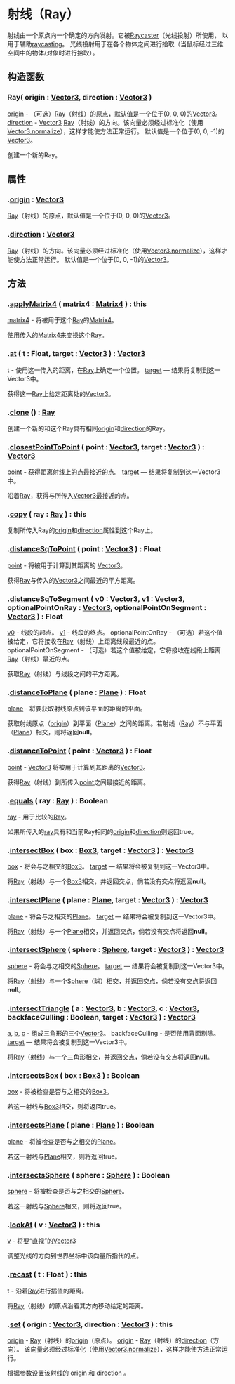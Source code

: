 # 射线（Ray）

射线由一个原点向一个确定的方向发射。它被[Raycaster](https://threejs.org/docs/index.html#api/zh/core/Raycaster)（光线投射）所使用， 以用于辅助[raycasting](https://en.wikipedia.org/wiki/Ray_casting)。 光线投射用于在各个物体之间进行拾取（当鼠标经过三维空间中的物体/对象时进行拾取）。

## 构造函数

### Ray( origin : [Vector3](https://threejs.org/docs/index.html#api/zh/math/Vector3), direction : [Vector3](https://threejs.org/docs/index.html#api/zh/math/Vector3) )

[origin](https://threejs.org/docs/index.html#api/zh/math/Vector3) - （可选）[Ray](https://threejs.org/docs/index.html#api/zh/math/Ray)（射线）的原点，默认值是一个位于(0, 0, 0)的[Vector3](https://threejs.org/docs/index.html#api/zh/math/Vector3)。
[direction](https://threejs.org/docs/index.html#api/zh/math/Vector3) - [Vector3](https://threejs.org/docs/index.html#api/zh/math/Vector3) [Ray](https://threejs.org/docs/index.html#api/zh/math/Ray)（射线）的方向。该向量必须经过标准化（使用[Vector3.normalize](https://threejs.org/docs/index.html#api/zh/math/Vector3.normalize)），这样才能使方法正常运行。 默认值是一个位于(0, 0, -1)的[Vector3](https://threejs.org/docs/index.html#api/zh/math/Vector3)。

创建一个新的Ray。

## 属性

### .[origin](https://threejs.org/docs/index.html#api/zh/math/Ray.origin) : [Vector3](https://threejs.org/docs/index.html#api/zh/math/Vector3)

[Ray](https://threejs.org/docs/index.html#api/zh/math/Ray)（射线）的原点，默认值是一个位于(0, 0, 0)的[Vector3](https://threejs.org/docs/index.html#api/zh/math/Vector3)。

### .[direction](https://threejs.org/docs/index.html#api/zh/math/Ray.direction) : [Vector3](https://threejs.org/docs/index.html#api/zh/math/Vector3)

[Ray](https://threejs.org/docs/index.html#api/zh/math/Ray)（射线）的方向。该向量必须经过标准化（使用[Vector3.normalize](https://threejs.org/docs/index.html#api/zh/math/Vector3.normalize)），这样才能使方法正常运行。 默认值是一个位于(0, 0, -1)的[Vector3](https://threejs.org/docs/index.html#api/zh/math/Vector3)。

## 方法

### .[applyMatrix4](https://threejs.org/docs/index.html#api/zh/math/Ray.applyMatrix4) ( matrix4 : [Matrix4](https://threejs.org/docs/index.html#api/zh/math/Matrix4) ) : this

[matrix4](https://threejs.org/docs/index.html#api/zh/math/Matrix4) - 将被用于这个[Ray](https://threejs.org/docs/index.html#api/zh/math/Ray)的[Matrix4](https://threejs.org/docs/index.html#api/zh/math/Matrix4)。

使用传入的[Matrix4](https://threejs.org/docs/index.html#api/zh/math/Matrix4)来变换这个[Ray](https://threejs.org/docs/index.html#api/zh/math/Ray)。

### .[at](https://threejs.org/docs/index.html#api/zh/math/Ray.at) ( t : Float, target : [Vector3](https://threejs.org/docs/index.html#api/zh/math/Vector3) ) : [Vector3](https://threejs.org/docs/index.html#api/zh/math/Vector3)

t - 使用这一传入的距离，在[Ray](https://threejs.org/docs/index.html#api/zh/math/Ray)上确定一个位置。
[target](https://threejs.org/docs/index.html#api/zh/math/Vector3) — 结果将复制到这一Vector3中。

获得这一[Ray](https://threejs.org/docs/index.html#api/zh/math/Ray)上给定距离处的[Vector3](https://threejs.org/docs/index.html#api/zh/math/Vector3)。

### .[clone](https://threejs.org/docs/index.html#api/zh/math/Ray.clone) () : [Ray](https://threejs.org/docs/index.html#api/zh/math/Ray)

创建一个新的和这个Ray具有相同[origin](https://threejs.org/docs/index.html#api/zh/math/Ray.origin)和[direction](https://threejs.org/docs/index.html#api/zh/math/Ray.direction)的Ray。

### .[closestPointToPoint](https://threejs.org/docs/index.html#api/zh/math/Ray.closestPointToPoint) ( point : [Vector3](https://threejs.org/docs/index.html#api/zh/math/Vector3), target : [Vector3](https://threejs.org/docs/index.html#api/zh/math/Vector3) ) : [Vector3](https://threejs.org/docs/index.html#api/zh/math/Vector3)

[point](https://threejs.org/docs/index.html#api/zh/math/Vector3) - 获得距离射线上的点最接近的点。
[target](https://threejs.org/docs/index.html#api/zh/math/Vector3) — 结果将复制到这一Vector3中。

沿着[Ray](https://threejs.org/docs/index.html#api/zh/math/Ray)，获得与所传入[Vector3](https://threejs.org/docs/index.html#api/zh/math/Vector3)最接近的点。

### .[copy](https://threejs.org/docs/index.html#api/zh/math/Ray.copy) ( ray : [Ray](https://threejs.org/docs/index.html#api/zh/math/Ray) ) : this

复制所传入Ray的[origin](https://threejs.org/docs/index.html#api/zh/math/Ray.origin)和[direction](https://threejs.org/docs/index.html#api/zh/math/Ray.direction)属性到这个Ray上。

### .[distanceSqToPoint](https://threejs.org/docs/index.html#api/zh/math/Ray.distanceSqToPoint) ( point : [Vector3](https://threejs.org/docs/index.html#api/zh/math/Vector3) ) : Float

[point](https://threejs.org/docs/index.html#api/zh/math/Vector3) - 将被用于计算到其距离的 [Vector3](https://threejs.org/docs/index.html#api/zh/math/Vector3)。

获得[Ray](https://threejs.org/docs/index.html#api/zh/math/Ray)与传入的[Vector3](https://threejs.org/docs/index.html#api/zh/math/Vector3)之间最近的平方距离。

### .[distanceSqToSegment](https://threejs.org/docs/index.html#api/zh/math/Ray.distanceSqToSegment) ( v0 : [Vector3](https://threejs.org/docs/index.html#api/zh/math/Vector3), v1 : [Vector3](https://threejs.org/docs/index.html#api/zh/math/Vector3), optionalPointOnRay : [Vector3](https://threejs.org/docs/index.html#api/zh/math/Vector3), optionalPointOnSegment : [Vector3](https://threejs.org/docs/index.html#api/zh/math/Vector3) ) : Float

[v0](https://threejs.org/docs/index.html#api/zh/math/Vector3) - 线段的起点。
[v1](https://threejs.org/docs/index.html#api/zh/math/Vector3) - 线段的终点。
optionalPointOnRay - （可选）若这个值被给定，它将接收在[Ray](https://threejs.org/docs/index.html#api/zh/math/Ray)（射线）上距离线段最近的点。
optionalPointOnSegment - （可选）若这个值被给定，它将接收在线段上距离[Ray](https://threejs.org/docs/index.html#api/zh/math/Ray)（射线）最近的点。

获取[Ray](https://threejs.org/docs/index.html#api/zh/math/Ray)（射线）与线段之间的平方距离。

### .[distanceToPlane](https://threejs.org/docs/index.html#api/zh/math/Ray.distanceToPlane) ( plane : [Plane](https://threejs.org/docs/index.html#api/zh/math/Plane) ) : Float

[plane](https://threejs.org/docs/index.html#api/zh/math/Plane) - 将要获取射线原点到该平面的距离的平面。

获取射线原点（[origin](https://threejs.org/docs/index.html#api/zh/math/Ray.origin)）到平面（[Plane](https://threejs.org/docs/index.html#api/zh/math/Plane)）之间的距离。若射线（[Ray](https://threejs.org/docs/index.html#api/zh/math/Ray)）不与平面（[Plane](https://threejs.org/docs/index.html#api/zh/math/Plane)）相交，则将返回**null**。

### .[distanceToPoint](https://threejs.org/docs/index.html#api/zh/math/Ray.distanceToPoint) ( point : [Vector3](https://threejs.org/docs/index.html#api/zh/math/Vector3) ) : Float

[point](https://threejs.org/docs/index.html#api/zh/math/Vector3) - [Vector3](https://threejs.org/docs/index.html#api/zh/math/Vector3) 将被用于计算到其距离的[Vector3](https://threejs.org/docs/index.html#api/zh/math/Vector3)。

获得[Ray](https://threejs.org/docs/index.html#api/zh/math/Ray)（射线）到所传入[point](https://threejs.org/docs/index.html#api/zh/math/Vector3)之间最接近的距离。

### .[equals](https://threejs.org/docs/index.html#api/zh/math/Ray.equals) ( ray : [Ray](https://threejs.org/docs/index.html#api/zh/math/Ray) ) : Boolean

[ray](https://threejs.org/docs/index.html#api/zh/math/Ray) - 用于比较的[Ray](https://threejs.org/docs/index.html#api/zh/math/Ray)。

如果所传入的[ray](https://threejs.org/docs/index.html#api/zh/math/Ray)具有和当前Ray相同的[origin](https://threejs.org/docs/index.html#api/zh/math/Ray.origin)和[direction](https://threejs.org/docs/index.html#api/zh/math/Ray.direction)则返回true。

### .[intersectBox](https://threejs.org/docs/index.html#api/zh/math/Ray.intersectBox) ( box : [Box3](https://threejs.org/docs/index.html#api/zh/math/Box3), target : [Vector3](https://threejs.org/docs/index.html#api/zh/math/Vector3) ) : [Vector3](https://threejs.org/docs/index.html#api/zh/math/Vector3)

[box](https://threejs.org/docs/index.html#api/zh/math/Box3) - 将会与之相交的[Box3](https://threejs.org/docs/index.html#api/zh/math/Box3)。
[target](https://threejs.org/docs/index.html#api/zh/math/Vector3) — 结果将会被复制到这一Vector3中。

将[Ray](https://threejs.org/docs/index.html#api/zh/math/Ray)（射线）与一个[Box3](https://threejs.org/docs/index.html#api/zh/math/Box3)相交，并返回交点，倘若没有交点将返回**null**。

### .[intersectPlane](https://threejs.org/docs/index.html#api/zh/math/Ray.intersectPlane) ( plane : [Plane](https://threejs.org/docs/index.html#api/zh/math/Plane), target : [Vector3](https://threejs.org/docs/index.html#api/zh/math/Vector3) ) : [Vector3](https://threejs.org/docs/index.html#api/zh/math/Vector3)

[plane](https://threejs.org/docs/index.html#api/zh/math/Plane) - 将会与之相交的[Plane](https://threejs.org/docs/index.html#api/zh/math/Plane)。
[target](https://threejs.org/docs/index.html#api/zh/math/Vector3) — 结果将会被复制到这一Vector3中。

将[Ray](https://threejs.org/docs/index.html#api/zh/math/Ray)（射线）与一个[Plane](https://threejs.org/docs/index.html#api/zh/math/Plane)相交，并返回交点，倘若没有交点将返回**null**。

### .[intersectSphere](https://threejs.org/docs/index.html#api/zh/math/Ray.intersectSphere) ( sphere : [Sphere](https://threejs.org/docs/index.html#api/zh/math/Sphere), target : [Vector3](https://threejs.org/docs/index.html#api/zh/math/Vector3) ) : [Vector3](https://threejs.org/docs/index.html#api/zh/math/Vector3)

[sphere](https://threejs.org/docs/index.html#api/zh/math/Sphere) - 将会与之相交的[Sphere](https://threejs.org/docs/index.html#api/zh/math/Sphere)。
[target](https://threejs.org/docs/index.html#api/zh/math/Vector3) — 结果将会被复制到这一Vector3中。

将[Ray](https://threejs.org/docs/index.html#api/zh/math/Ray)（射线）与一个[Sphere](https://threejs.org/docs/index.html#api/zh/math/Sphere)（球）相交，并返回交点，倘若没有交点将返回**null**。

### .[intersectTriangle](https://threejs.org/docs/index.html#api/zh/math/Ray.intersectTriangle) ( a : [Vector3](https://threejs.org/docs/index.html#api/zh/math/Vector3), b : [Vector3](https://threejs.org/docs/index.html#api/zh/math/Vector3), c : [Vector3](https://threejs.org/docs/index.html#api/zh/math/Vector3), backfaceCulling : Boolean, target : [Vector3](https://threejs.org/docs/index.html#api/zh/math/Vector3) ) : [Vector3](https://threejs.org/docs/index.html#api/zh/math/Vector3)

[a](https://threejs.org/docs/index.html#api/zh/math/Vector3), [b](https://threejs.org/docs/index.html#api/zh/math/Vector3), [c](https://threejs.org/docs/index.html#api/zh/math/Vector3) - 组成三角形的三个[Vector3](https://threejs.org/docs/index.html#api/zh/math/Vector3)。
backfaceCulling - 是否使用背面剔除。
[target](https://threejs.org/docs/index.html#api/zh/math/Vector3) — 结果将会被复制到这一Vector3中。

将[Ray](https://threejs.org/docs/index.html#api/zh/math/Ray)（射线）与一个三角形相交，并返回交点，倘若没有交点将返回**null**。

### .[intersectsBox](https://threejs.org/docs/index.html#api/zh/math/Ray.intersectsBox) ( box : [Box3](https://threejs.org/docs/index.html#api/zh/math/Box3) ) : Boolean

[box](https://threejs.org/docs/index.html#api/zh/math/Box3) - 将被检查是否与之相交的[Box3](https://threejs.org/docs/index.html#api/zh/math/Box3)。

若这一射线与[Box3](https://threejs.org/docs/index.html#api/zh/math/Box3)相交，则将返回true。

### .[intersectsPlane](https://threejs.org/docs/index.html#api/zh/math/Ray.intersectsPlane) ( plane : [Plane](https://threejs.org/docs/index.html#api/zh/math/Plane) ) : Boolean

[plane](https://threejs.org/docs/index.html#api/zh/math/Plane) - 将被检查是否与之相交的[Plane](https://threejs.org/docs/index.html#api/zh/math/Plane)。

若这一射线与[Plane](https://threejs.org/docs/index.html#api/zh/math/Plane)相交，则将返回true。

### .[intersectsSphere](https://threejs.org/docs/index.html#api/zh/math/Ray.intersectsSphere) ( sphere : [Sphere](https://threejs.org/docs/index.html#api/zh/math/Sphere) ) : Boolean

[sphere](https://threejs.org/docs/index.html#api/zh/math/Sphere) - 将被检查是否与之相交的[Sphere](https://threejs.org/docs/index.html#api/zh/math/Sphere)。

若这一射线与[Sphere](https://threejs.org/docs/index.html#api/zh/math/Sphere)相交，则将返回true。

### .[lookAt](https://threejs.org/docs/index.html#api/zh/math/Ray.lookAt) ( v : [Vector3](https://threejs.org/docs/index.html#api/zh/math/Vector3) ) : this

[v](https://threejs.org/docs/index.html#api/zh/math/Vector3) - 将要“直视”的[Vector3](https://threejs.org/docs/index.html#api/zh/math/Vector3)

调整光线的方向到世界坐标中该向量所指代的点。

### .[recast](https://threejs.org/docs/index.html#api/zh/math/Ray.recast) ( t : Float ) : this

t - 沿着[Ray](https://threejs.org/docs/index.html#api/zh/math/Ray)进行插值的距离。

将[Ray](https://threejs.org/docs/index.html#api/zh/math/Ray)（射线）的原点沿着其方向移动给定的距离。

### .[set](https://threejs.org/docs/index.html#api/zh/math/Ray.set) ( origin : [Vector3](https://threejs.org/docs/index.html#api/zh/math/Vector3), direction : [Vector3](https://threejs.org/docs/index.html#api/zh/math/Vector3) ) : this

[origin](https://threejs.org/docs/index.html#api/zh/math/Vector3) - [Ray](https://threejs.org/docs/index.html#api/zh/math/Ray)（射线）的[origin](https://threejs.org/docs/index.html#api/zh/math/Ray.origin)（原点）。
[origin](https://threejs.org/docs/index.html#api/zh/math/Vector3) - [Ray](https://threejs.org/docs/index.html#api/zh/math/Ray)（射线）的[direction](https://threejs.org/docs/index.html#api/zh/math/Ray.direction)（方向）。 该向量必须经过标准化（使用[Vector3.normalize](https://threejs.org/docs/index.html#api/zh/math/Vector3.normalize)），这样才能使方法正常运行。

根据参数设置该射线的 [origin](https://threejs.org/docs/index.html#api/zh/math/Ray.origin) 和 [direction](https://threejs.org/docs/index.html#api/zh/math/Ray.direction) 。